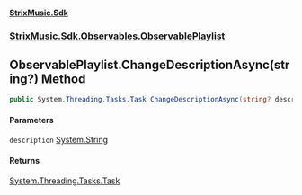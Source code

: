#### [StrixMusic.Sdk](./index.md 'index')
### [StrixMusic.Sdk.Observables](./StrixMusic-Sdk-Observables.md 'StrixMusic.Sdk.Observables').[ObservablePlaylist](./StrixMusic-Sdk-Observables-ObservablePlaylist.md 'StrixMusic.Sdk.Observables.ObservablePlaylist')
## ObservablePlaylist.ChangeDescriptionAsync(string?) Method
```csharp
public System.Threading.Tasks.Task ChangeDescriptionAsync(string? description);
```
#### Parameters
<a name='StrixMusic-Sdk-Observables-ObservablePlaylist-ChangeDescriptionAsync(string-)-description'></a>
`description` [System.String](https://docs.microsoft.com/en-us/dotnet/api/System.String 'System.String')  
  
#### Returns
[System.Threading.Tasks.Task](https://docs.microsoft.com/en-us/dotnet/api/System.Threading.Tasks.Task 'System.Threading.Tasks.Task')  
